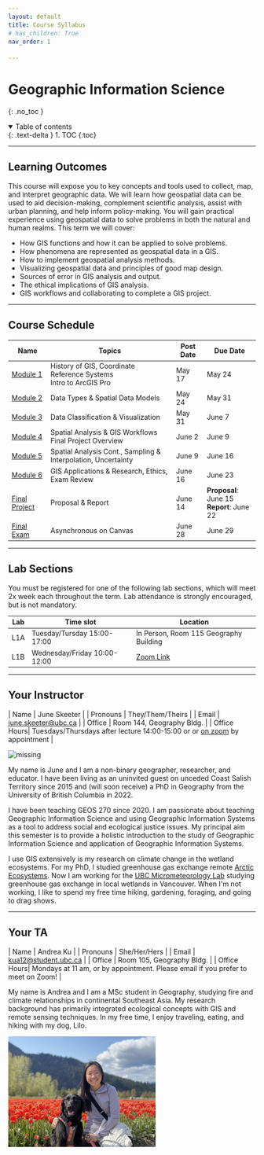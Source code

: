 ```yaml
---
layout: default
title: Course Syllabus
# has_children: True
nav_order: 1

---
```


# Geographic Information Science
{: .no_toc }

<details open markdown="block">
  <summary>
    Table of contents
  </summary>
  {: .text-delta }
1. TOC
{:toc}
</details>

---

## Learning Outcomes

This course will expose you to key concepts and tools used to collect, map, and interpret geographic data.  We will learn how geospatial data can be used to aid decision-making, complement scientific analysis, assist with urban planning, and help inform policy-making.  You will gain practical experience using geospatial data to solve problems in both the natural and human realms.  This term we will cover:

* How GIS functions and how it can be applied to solve problems.
* How phenomena are represented as geospatial data in a GIS.
* How to implement geospatial analysis methods.
* Visualizing geospatial data and principles of good map design. 
* Sources of error in GIS analysis and output.
* The ethical implications of GIS analysis.
* GIS workflows and collaborating to complete a GIS project.

---

## Course Schedule

|                           Name                            |                               Topics                                |Post Date|                   Due Date                   |
|-----------------------------------------------------------|---------------------------------------------------------------------|---------|----------------------------------------------|
|[Module 1](https://june-skeeter.github.io/Module1_GEOS270/)|History of GIS, Coordinate Reference Systems <br> Intro to ArcGIS Pro|May 17   |May 24                                        |
|[Module 2](https://june-skeeter.github.io/Module2_GEOS270/)|Data Types & Spatial Data Models                                     |May 24   |May 31                                        |
|[Module 3](https://june-skeeter.github.io/Module3_GEOS270/)|Data Classification & Visualization                                  |May 31   |June 7                                        |
|[Module 4](https://june-skeeter.github.io/Module4_GEOS270/)|Spatial Analysis & GIS Workflows <br> Final Project Overview         |June 2   |June 9                                        |
|[Module 5](https://june-skeeter.github.io/Module5_GEOS270/)|Spatial Analysis Cont., Sampling & Interpolation, Uncertainty        |June 9   |June 16                                       |
|[Module 6](https://june-skeeter.github.io/Module6_GEOS270/)|GIS Applications & Research, Ethics,<br> Exam Review                 |June 16  |June 23                                       |
|[Final Project](docs/Final_Project.md)                     |Proposal & Report                                                    |June 14  |**Proposal**: June 15 <br> **Report**: June 22|
|[Final Exam](docs/Overview.md/##final-exam)                |Asynchronous on Canvas                                               |June 28  |June 29                                       |

---

## Lab Sections


You must be registered for one of the following lab sections, which will meet 2x week each throughout the term.  Lab attendance is strongly encouraged, but is not mandatory.  

|Lab |           Time slot         |Location                                                                      |
|----|------------------------------|-----------------------------------------------------------------------------------|
|L1A |Tuesday/Tursday 15:00-17:00     |In Person, Room 115 Geography Building |
|L1B |Wednesday/Friday 10:00-12:00     |[Zoom Link](https://ubc.zoom.us/j/68713181849?pwd=SThIWUkvVTVtbkpwME11c1NDYlFVZz09)|

---

## Your Instructor

| Name | June Skeeter |
| Pronouns | They/Them/Theirs |
| Email | june.skeeter@ubc.ca |
| Office | Room 144, Geography Bldg. |
| Office Hours| Tuesdays/Thursdays after lecture 14:00-15:00 or or [on zoom](https://ubc.zoom.us/j/66359522453?pwd=ZzZUMzV3NVY1V3pzcmYzZFBadW93UT09) by appointment |

<img src="docs/images/June.jpg" alt="missing" class="inline" width="250"/>

My name is June and I am a non-binary geographer, researcher, and educator.  I have been living as an uninvited guest on unceded Coast Salish Territory since 2015 and (will soon receive) a PhD in Geography from the University of British Columbia in 2022.

I have been teaching GEOS 270 since 2020.  I am passionate about teaching Geographic Information Science and using Geographic Information Systems as a tool to address social and ecological justice issues.  My principal aim this semester is to provide a holistic introduction to the study of Geographic Information Science and application of Geographic Information Systems.

I use GIS extensively is my research on climate change in the wetland ecosystems.  For my PhD, I studied greenhouse gas exchange remote [Arctic Ecosystems](https://cdnsciencepub.com/doi/full/10.1139/as-2021-0034).  Now I am working for the [UBC Micrometeorology Lab](https://blogs.ubc.ca/saraknox/) studying greenhouse gas exchange in local wetlands in Vancouver.  When I'm not working, I like to spend my free time hiking, gardening, foraging, and going to drag shows.  



---

## Your TA

| Name | Andrea Ku |
| Pronouns | She/Her/Hers |
| Email | kua12@student.ubc.ca |
| Office | Room 105, Geography Bldg. |
| Office Hours| Mondays at 11 am, or by appointment. Please email if you prefer to meet on Zoom! |


My name is Andrea and I am a MSc student in Geography, studying fire and climate relationships in continental Southeast Asia. My research background has primarily integrated ecological concepts with GIS and remote sensing techniques. In my free time, I enjoy traveling, eating, and hiking with my dog, Lilo.

<img src="docs/images/Andrea.jpg" alt="hi" class="inline" width="300"/>

